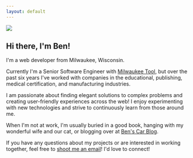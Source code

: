 ```yaml
---
layout: default
---
```


<section id="about-me">
    <section id="intro">
        <div class="container">
            <div class="item flex-100">
                <p class="is-center-aligned">
                    <img src="https://assets.bpwalters.com/images/me_wedding.jpg" class="is-round-img">
                    <h2>Hi there, I'm Ben!</h2>
                </p>
                <p>I'm a web developer from Milwaukee, Wisconsin.</p>
                <p>Currently I'm a Senior Software Engineer with <a href="https://milwauketool.com">Milwaukee Tool</a>, but over the past six years I've worked with companies in the educational, publishing, medical certification, and manufacturing industries.</p>
                <p>I am passionate about finding elegant solutions to complex problems and creating user-friendly experiences across the web! I enjoy experimenting with new technologies and strive to continuously learn from those around me.</p>
                <p>When I'm not at work, I'm usually buried in a good book, hanging with my wonderful wife and our cat, or blogging over at <a href="https://benscarblog.com">Ben's Car Blog</a>.</p>
                <p>If you have any questions about my projects or are interested in working together, feel free to <a href="mailto:contact@bpwalters.com">shoot me an email</a>! I'd love to connect!</p>
            </div>
        </div>
    </section>
</section>
